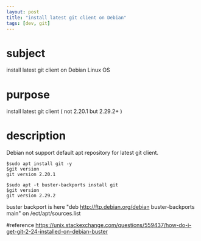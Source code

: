 ```yaml
---
layout: post
title: "install latest git client on Debian"
tags: [dev, git]
---
```

# subject
install latest git client on Debian Linux OS

# purpose
install latest git client ( not 2.20.1 but 2.29.2+ ) 

# description
Debian not support default apt repository for latest git client.

```
$sudo apt install git -y
$git version
git version 2.20.1

$sudo apt -t buster-backports install git
$git version
git version 2.29.2
```

buster backport is here "deb http://ftp.debian.org/debian buster-backports main" on /ect/apt/sources.list

#reference
https://unix.stackexchange.com/questions/559437/how-do-i-get-git-2-24-installed-on-debian-buster  
